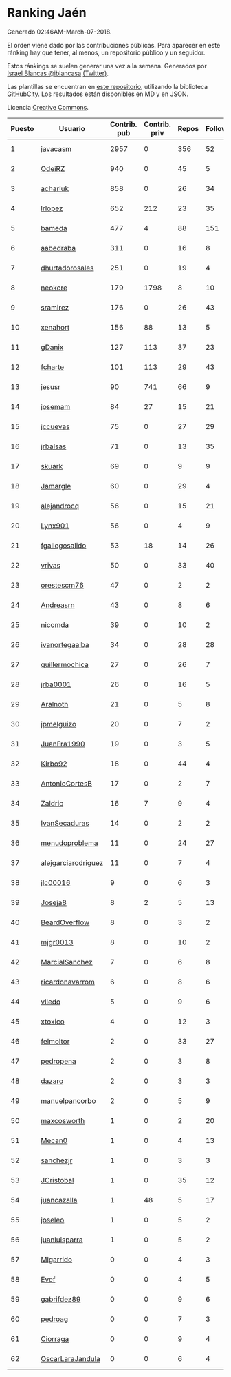 # Ranking Jaén

Generado 02:46AM-March-07-2018.

El orden viene dado por las contribuciones públicas. Para aparecer en este ránking hay que tener, al menos, un repositorio público y un seguidor.

Estos ránkings se suelen generar una vez a la semana. Generados por [Israel Blancas @iblancasa](https://github.com/iblancasa/) [(Twitter)](https://twitter.com/iblancasa).

Las plantillas se encuentran en [este repositorio](https://github.com/iblancasa/GH-Spanish-Ranking), utilizando la biblioteca [GitHubCity](https://github.com/iblancasa/GitHubCity). Los resultados están disponibles en MD y en JSON.

Licencia [Creative Commons](https://creativecommons.org/licenses/by/4.0/).

| Puesto   |  Usuario  | Contrib. pub | Contrib. priv |Repos| Followers | Desde |  Avatar  |
|----------|-----------|--------------|---------------|-----|-----------|-------|----------|
|1|[javacasm](https://github.com/javacasm)|2957|0|356|52|2013-03-12|![javacasm](https://avatars0.githubusercontent.com/u/3841695)|
|2|[OdeiRZ](https://github.com/OdeiRZ)|940|0|45|5|2014-10-01|![OdeiRZ](https://avatars3.githubusercontent.com/u/8981290)|
|3|[acharluk](https://github.com/acharluk)|858|0|26|34|2013-08-03|![acharluk](https://avatars0.githubusercontent.com/u/5154281)|
|4|[lrlopez](https://github.com/lrlopez)|652|212|23|35|2011-01-04|![lrlopez](https://avatars3.githubusercontent.com/u/547387)|
|5|[bameda](https://github.com/bameda)|477|4|88|151|2011-06-26|![bameda](https://avatars1.githubusercontent.com/u/877218)|
|6|[aabedraba](https://github.com/aabedraba)|311|0|16|8|2017-04-19|![aabedraba](https://avatars2.githubusercontent.com/u/27779735)|
|7|[dhurtadorosales](https://github.com/dhurtadorosales)|251|0|19|4|2016-09-19|![dhurtadorosales](https://avatars3.githubusercontent.com/u/22294592)|
|8|[neokore](https://github.com/neokore)|179|1798|8|10|2011-07-25|![neokore](https://avatars3.githubusercontent.com/u/938057)|
|9|[sramirez](https://github.com/sramirez)|176|0|26|43|2010-12-02|![sramirez](https://avatars0.githubusercontent.com/u/506548)|
|10|[xenahort](https://github.com/xenahort)|156|88|13|5|2016-03-30|![xenahort](https://avatars3.githubusercontent.com/u/18160833)|
|11|[gDanix](https://github.com/gDanix)|127|113|37|23|2011-10-10|![gDanix](https://avatars0.githubusercontent.com/u/1117657)|
|12|[fcharte](https://github.com/fcharte)|101|113|29|43|2014-08-05|![fcharte](https://avatars0.githubusercontent.com/u/8365501)|
|13|[jesusr](https://github.com/jesusr)|90|741|66|9|2011-12-11|![jesusr](https://avatars1.githubusercontent.com/u/1256168)|
|14|[josemam](https://github.com/josemam)|84|27|15|21|2015-03-14|![josemam](https://avatars1.githubusercontent.com/u/11481209)|
|15|[jccuevas](https://github.com/jccuevas)|75|0|27|29|2013-04-10|![jccuevas](https://avatars3.githubusercontent.com/u/4116619)|
|16|[jrbalsas](https://github.com/jrbalsas)|71|0|13|35|2010-08-07|![jrbalsas](https://avatars1.githubusercontent.com/u/356995)|
|17|[skuark](https://github.com/skuark)|69|0|9|9|2010-10-26|![skuark](https://avatars3.githubusercontent.com/u/454382)|
|18|[Jamargle](https://github.com/Jamargle)|60|0|29|4|2015-03-24|![Jamargle](https://avatars3.githubusercontent.com/u/11638357)|
|19|[alejandrocq](https://github.com/alejandrocq)|56|0|15|21|2010-05-20|![alejandrocq](https://avatars2.githubusercontent.com/u/282431)|
|20|[Lynx901](https://github.com/Lynx901)|56|0|4|9|2014-11-11|![Lynx901](https://avatars0.githubusercontent.com/u/9676003)|
|21|[fgallegosalido](https://github.com/fgallegosalido)|53|18|14|26|2015-03-24|![fgallegosalido](https://avatars1.githubusercontent.com/u/11628855)|
|22|[vrivas](https://github.com/vrivas)|50|0|33|40|2012-12-14|![vrivas](https://avatars3.githubusercontent.com/u/3046042)|
|23|[orestescm76](https://github.com/orestescm76)|47|0|2|2|2016-09-04|![orestescm76](https://avatars2.githubusercontent.com/u/21990645)|
|24|[Andreasrn](https://github.com/Andreasrn)|43|0|8|6|2016-03-31|![Andreasrn](https://avatars1.githubusercontent.com/u/18190696)|
|25|[nicomda](https://github.com/nicomda)|39|0|10|2|2013-06-13|![nicomda](https://avatars1.githubusercontent.com/u/4690565)|
|26|[ivanortegaalba](https://github.com/ivanortegaalba)|34|0|28|28|2013-10-16|![ivanortegaalba](https://avatars3.githubusercontent.com/u/5699976)|
|27|[guillermochica](https://github.com/guillermochica)|27|0|26|7|2014-10-20|![guillermochica](https://avatars3.githubusercontent.com/u/9317092)|
|28|[jrba0001](https://github.com/jrba0001)|26|0|16|5|2016-07-17|![jrba0001](https://avatars0.githubusercontent.com/u/20506159)|
|29|[Aralnoth](https://github.com/Aralnoth)|21|0|5|8|2011-04-06|![Aralnoth](https://avatars2.githubusercontent.com/u/712551)|
|30|[jpmelguizo](https://github.com/jpmelguizo)|20|0|7|2|2013-01-29|![jpmelguizo](https://avatars0.githubusercontent.com/u/3415524)|
|31|[JuanFra1990](https://github.com/JuanFra1990)|19|0|3|5|2015-10-22|![JuanFra1990](https://avatars2.githubusercontent.com/u/15248743)|
|32|[Kirbo92](https://github.com/Kirbo92)|18|0|44|4|2011-01-12|![Kirbo92](https://avatars2.githubusercontent.com/u/559575)|
|33|[AntonioCortesB](https://github.com/AntonioCortesB)|17|0|2|7|2016-09-15|![AntonioCortesB](https://avatars0.githubusercontent.com/u/22213551)|
|34|[Zaldric](https://github.com/Zaldric)|16|7|9|4|2016-03-29|![Zaldric](https://avatars0.githubusercontent.com/u/18138275)|
|35|[IvanSecaduras](https://github.com/IvanSecaduras)|14|0|2|2|2015-09-25|![IvanSecaduras](https://avatars2.githubusercontent.com/u/14834225)|
|36|[menudoproblema](https://github.com/menudoproblema)|11|0|24|27|2011-08-12|![menudoproblema](https://avatars3.githubusercontent.com/u/976187)|
|37|[alejgarciarodriguez](https://github.com/alejgarciarodriguez)|11|0|7|4|2015-12-19|![alejgarciarodriguez](https://avatars0.githubusercontent.com/u/16359911)|
|38|[jlc00016](https://github.com/jlc00016)|9|0|6|3|2015-06-05|![jlc00016](https://avatars1.githubusercontent.com/u/12764652)|
|39|[Joseja8](https://github.com/Joseja8)|8|2|5|13|2014-07-12|![Joseja8](https://avatars0.githubusercontent.com/u/8145991)|
|40|[BeardOverflow](https://github.com/BeardOverflow)|8|0|3|2|2013-04-13|![BeardOverflow](https://avatars1.githubusercontent.com/u/4147595)|
|41|[mjgr0013](https://github.com/mjgr0013)|8|0|10|2|2014-10-01|![mjgr0013](https://avatars2.githubusercontent.com/u/8981247)|
|42|[MarcialSanchez](https://github.com/MarcialSanchez)|7|0|6|8|2015-10-03|![MarcialSanchez](https://avatars0.githubusercontent.com/u/14955899)|
|43|[ricardonavarrom](https://github.com/ricardonavarrom)|6|0|8|6|2012-11-20|![ricardonavarrom](https://avatars2.githubusercontent.com/u/2845589)|
|44|[vlledo](https://github.com/vlledo)|5|0|9|6|2011-03-28|![vlledo](https://avatars3.githubusercontent.com/u/695429)|
|45|[xtoxico](https://github.com/xtoxico)|4|0|12|3|2012-08-07|![xtoxico](https://avatars0.githubusercontent.com/u/2110997)|
|46|[felmoltor](https://github.com/felmoltor)|2|0|33|27|2011-06-13|![felmoltor](https://avatars2.githubusercontent.com/u/846513)|
|47|[pedropena](https://github.com/pedropena)|2|0|3|8|2011-06-07|![pedropena](https://avatars0.githubusercontent.com/u/834583)|
|48|[dazaro](https://github.com/dazaro)|2|0|3|3|2014-10-08|![dazaro](https://avatars1.githubusercontent.com/u/9086676)|
|49|[manuelpancorbo](https://github.com/manuelpancorbo)|2|0|5|9|2014-11-04|![manuelpancorbo](https://avatars1.githubusercontent.com/u/9550738)|
|50|[maxcosworth](https://github.com/maxcosworth)|1|0|2|20|2010-09-06|![maxcosworth](https://avatars1.githubusercontent.com/u/389437)|
|51|[Mecan0](https://github.com/Mecan0)|1|0|4|13|2013-06-11|![Mecan0](https://avatars1.githubusercontent.com/u/4668637)|
|52|[sanchezjr](https://github.com/sanchezjr)|1|0|3|3|2013-12-17|![sanchezjr](https://avatars0.githubusercontent.com/u/6205905)|
|53|[JCristobal](https://github.com/JCristobal)|1|0|35|12|2014-09-23|![JCristobal](https://avatars3.githubusercontent.com/u/8878426)|
|54|[juancazalla](https://github.com/juancazalla)|1|48|5|17|2015-03-24|![juancazalla](https://avatars3.githubusercontent.com/u/11631002)|
|55|[joseleo](https://github.com/joseleo)|1|0|5|2|2015-03-19|![joseleo](https://avatars2.githubusercontent.com/u/11560011)|
|56|[juanluisparra](https://github.com/juanluisparra)|1|0|5|2|2016-09-19|![juanluisparra](https://avatars0.githubusercontent.com/u/22294638)|
|57|[Mlgarrido](https://github.com/Mlgarrido)|0|0|4|3|2012-11-13|![Mlgarrido](https://avatars0.githubusercontent.com/u/2791173)|
|58|[Evef](https://github.com/Evef)|0|0|4|5|2012-12-15|![Evef](https://avatars1.githubusercontent.com/u/3052550)|
|59|[gabrifdez89](https://github.com/gabrifdez89)|0|0|9|6|2013-02-26|![gabrifdez89](https://avatars0.githubusercontent.com/u/3704317)|
|60|[pedroag](https://github.com/pedroag)|0|0|7|3|2013-09-23|![pedroag](https://avatars1.githubusercontent.com/u/5517655)|
|61|[Ciorraga](https://github.com/Ciorraga)|0|0|9|4|2013-11-08|![Ciorraga](https://avatars1.githubusercontent.com/u/5888071)|
|62|[OscarLaraJandula](https://github.com/OscarLaraJandula)|0|0|6|4|2016-09-19|![OscarLaraJandula](https://avatars0.githubusercontent.com/u/22294687)|
